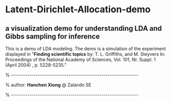 # Latent-Dirichlet-Allocation-demo
## a visualization demo for understanding LDA and Gibbs sampling for inference 
This is a demo of LDA modeling. The demo is a simulation of the experiment displayed in "**Finding scientific topics**  by: T. L. Griffiths, and M. Steyvers In: Proceedings of the National Academy of Sciences, Vol. 101, Nr. Suppl. 1 (April 2004) , p. 5228-5235."

% --------------------------------------------------------------

%   author: **Hanchen Xiong** @ Zalando SE 

% --------------------------------------------------------------

